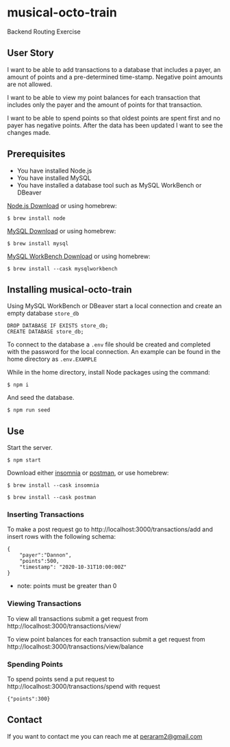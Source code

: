 # musical-octo-train

Backend Routing Exercise

## User Story

I want to be able to add transactions to a database that includes a payer, an amount of points and a pre-determined time-stamp. Negative point amounts are not allowed.

I want to be able to view my point balances for each transaction that includes only the payer and the amount of points for that transaction.

I want to be able to spend points so that oldest points are spent first and no payer has negative points. After the data has been updated I want to see the changes made.

## Prerequisites

- You have installed Node.js
- You have installed MySQL
- You have installed a database tool such as MySQL WorkBench or DBeaver

[Node.js Download](https://nodejs.org/en/download/) or using homebrew:

```
$ brew install node
```

[MySQL Download](https://dev.mysql.com/downloads/mysql/)
or using homebrew:

```
$ brew install mysql
```

[MySQL WorkBench Download](https://dev.mysql.com/downloads/workbench/) or using homebrew:

```
$ brew install --cask mysqlworkbench
```

## Installing musical-octo-train

Using MySQL WorkBench or DBeaver start a local connection and create an empty database `store_db`

```
DROP DATABASE IF EXISTS store_db;
CREATE DATABASE store_db;
```

To connect to the database a `.env` file should be created and completed with the password for the local connection. An example can be found in the home directory as `.env.EXAMPLE`

While in the home directory, install Node packages using the command:

```
$ npm i
```

And seed the database.

```
$ npm run seed
```

## Use

Start the server.

```
$ npm start
```

Download either [insomnia](https://insomnia.rest/download) or [postman](https://www.postman.com/downloads/), or
use homebrew:

```
$ brew install --cask insomnia
```

```
$ brew install --cask postman
```

### Inserting Transactions

To make a post request go to http://localhost:3000/transactions/add and insert rows with the following schema:

```
{
    "payer":"Dannon",
    "points":500,
    "timestamp": "2020-10-31T10:00:00Z"
}
```

- note: points must be greater than 0

### Viewing Transactions

To view all transactions submit a get request from http://localhost:3000/transactions/view/

To view point balances for each transaction submit a get request from http://localhost:3000/transactions/view/balance

### Spending Points

To spend points send a put request to http://localhost:3000/transactions/spend
with request

```
{"points":300}
```

## Contact

If you want to contact me you can reach me at peraram2@gmail.com
